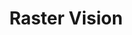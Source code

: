 ---
layout: project
title:  "Raster Vision"
seo_description: "Branding and marketing design for an open source deep learning library for satellite and aerial imagery."
casestudy: true
featured-image: "azavea-rastervision/rastervision_RGB_darkbg.png"
featured-alt: "Raster Vision logo."
featured-bg: "#292f35"
project-url: "https://rastervision.io/"
excerpt: "Branding and marketing design"
hero:
    title: "Raster Vision"
    tagline: "Deep learning for satellite imagery"
    desc: |
        Branding and marketing design for an open source deep learning library for satellite and aerial imagery.
    image: "azavea-rastervision/rastervision_RGB_darkbg.png"
    image-alt: "Raster Vision logo."
    image-bg: "#292f35"
    roles: "Branding and marketing website"
    organization: 
        name: Azavea
        url: "https://www.azavea.com/"
sections: 
    - type: "default"
      layout: "text-only"
      title: "Background"
      desc: |
        Raster Vision fascilitates deep learning for aerial and satellite imagery. It is a direct response to the recent explosion of available satellite, aerial, and drone imagery. An open source library, Raster Vision makes it easier to work with earth observation data.

        I was invited to work on a brand identity for the new library, as well as a simple website to introduce it.
    - type: "default"
      layout: "visual-text"
      title: "Creating the brand"
      desc: |
        I primarily worked on developing a logo with a strong tie to the name and explored ways to incorporate “raster” pixels into an eye icon. Eventually I landed on creating an iris and pupil out of pixels.
      visual: 
        type: "image"
        caption: "Early logo explorations."
        image: "azavea-rastervision/rastervision_sketches_01.jpg"
        image-alt: "Various sketches for the logo."
    - type: "default"
      layout: "visual-text"
      title: "Applying the brand"
      desc: |
        From there, I designed a simple website page that could present the new library and allow for newsletter sign-ups. We also made some stickers upon launch to share at events.
      visual: 
        type: "image"
        caption: "Final Raster Vision marks."
        image: "azavea-rastervision/rastervision_brand_01.jpg"
        image-alt: "The Raster Vision mark on a light and dark background."
    - type: "grid"
      layout: "side-by-side"
      visual: 
        - image: "azavea-rastervision/rastervision_applied_01.jpg"
          image-alt: "The Raster Vision sticker on a laptop on a desk."
        - image: "azavea-rastervision/rastervision_applied_02.jpg"
          image-alt: "The Raster Vision homepage."
    - type: "default"
      layout: "text-only"
      desc: |
        [Check out the website.](https://rastervision.io/)
---